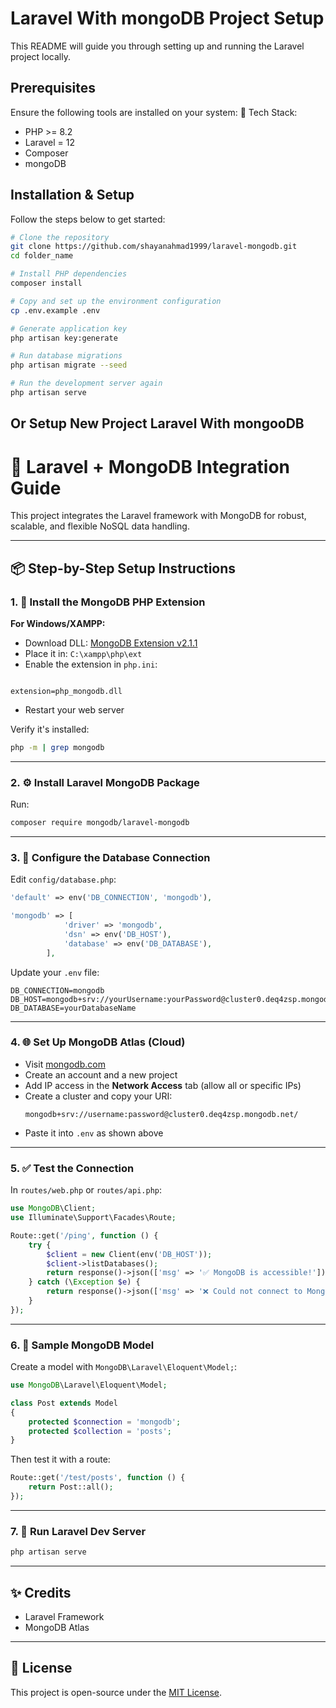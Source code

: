 # Laravel With mongoDB Project Setup

This README will guide you through setting up and running the Laravel project locally.

## Prerequisites

Ensure the following tools are installed on your system:
🔧 Tech Stack:

-   PHP >= 8.2
-   Laravel = 12
-   Composer
-   mongoDB

## Installation & Setup

Follow the steps below to get started:

```bash
# Clone the repository
git clone https://github.com/shayanahmad1999/laravel-mongodb.git
cd folder_name

# Install PHP dependencies
composer install

# Copy and set up the environment configuration
cp .env.example .env

# Generate application key
php artisan key:generate

# Run database migrations
php artisan migrate --seed

# Run the development server again
php artisan serve

```

## Or Setup New Project Laravel With mongooDB

# 🚀 Laravel + MongoDB Integration Guide

This project integrates the Laravel framework with MongoDB for robust, scalable, and flexible NoSQL data handling.

---

## 📦 Step-by-Step Setup Instructions

### 1. 🧩 Install the MongoDB PHP Extension

**For Windows/XAMPP:**

-   Download DLL: [MongoDB Extension v2.1.1](http://pecl.php.net/package/mongodb/2.1.1/windows)
-   Place it in: `C:\xampp\php\ext`
-   Enable the extension in `php.ini`:

```

extension=php_mongodb.dll

```

-   Restart your web server

Verify it's installed:

```bash
php -m | grep mongodb
```

---

### 2. ⚙️ Install Laravel MongoDB Package

Run:

```bash
composer require mongodb/laravel-mongodb
```

---

### 3. 🔧 Configure the Database Connection

Edit `config/database.php`:

```php
'default' => env('DB_CONNECTION', 'mongodb'),

'mongodb' => [
            'driver' => 'mongodb',
            'dsn' => env('DB_HOST'),
            'database' => env('DB_DATABASE'),
        ],
```

Update your `.env` file:

```
DB_CONNECTION=mongodb
DB_HOST=mongodb+srv://yourUsername:yourPassword@cluster0.deq4zsp.mongodb.net/
DB_DATABASE=yourDatabaseName

```

---

### 4. 🌐 Set Up MongoDB Atlas (Cloud)

-   Visit [mongodb.com](https://www.mongodb.com/)
-   Create an account and a new project
-   Add IP access in the **Network Access** tab (allow all or specific IPs)
-   Create a cluster and copy your URI:
    ```
    mongodb+srv://username:password@cluster0.deq4zsp.mongodb.net/
    ```
-   Paste it into `.env` as shown above

---

### 5. ✅ Test the Connection

In `routes/web.php` or `routes/api.php`:

```php
use MongoDB\Client;
use Illuminate\Support\Facades\Route;

Route::get('/ping', function () {
    try {
        $client = new Client(env('DB_HOST'));
        $client->listDatabases();
        return response()->json(['msg' => '✅ MongoDB is accessible!']);
    } catch (\Exception $e) {
        return response()->json(['msg' => '❌ Could not connect to MongoDB: ' . $e->getMessage()]);
    }
});
```

---

### 6. 🧱 Sample MongoDB Model

Create a model with `MongoDB\Laravel\Eloquent\Model;`:

```php
use MongoDB\Laravel\Eloquent\Model;

class Post extends Model
{
    protected $connection = 'mongodb';
    protected $collection = 'posts';
}
```

Then test it with a route:

```php
Route::get('/test/posts', function () {
    return Post::all();
});
```

---

### 7. 🚦 Run Laravel Dev Server

```bash
php artisan serve
```

---

## ✨ Credits

-   Laravel Framework
-   MongoDB Atlas

---

## 📄 License

This project is open-source under the [MIT License](https://opensource.org/licenses/MIT).

```

```
